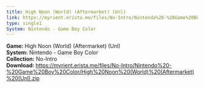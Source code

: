 ```yaml
---
title: High Noon (World) (Aftermarket) (Unl)
link: https://myrient.erista.me/files/No-Intro/Nintendo%20-%20Game%20Boy%20Color/High%20Noon%20(World)%20(Aftermarket)%20(Unl).zip
type: single1
System: Nintendo - Game Boy Color
---
```

<b>Game:</b> High Noon (World) (Aftermarket) (Unl)<br>
<b>System:</b> Nintendo - Game Boy Color<br>
<b>Collection:</b> No-Intro<br>
<b>Download:</b> https://myrient.erista.me/files/No-Intro/Nintendo%20-%20Game%20Boy%20Color/High%20Noon%20(World)%20(Aftermarket)%20(Unl).zip